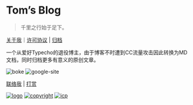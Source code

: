<!-- <div class="container"><div class="card-wrap"> -->

# Tom’s Blog

> 千里之行始于足下。

[关于我](https://www.go233.com/#/about)｜[许可协议](https://www.go233.com/#/permit) | [归档](https://www.go233.com/#/keep)

<!-- tabs:start -->
一个从爱好Typecho的退役博主，由于博客不时遭到CC流量攻击因此转换为MD文档，同时归档更多有意义的原创文章。


![boke](https://www.go233.com/docs/static/img/tom-boke.png)
![google-site](https://www.go233.com/docs/static/img/google-site.png)

<!-- tabs:end -->

[联络我](https://www.go233.com/#/message) |  [打赏](https://www.go233.com/#/reward) 

[![logo](https://www.go233.com/docs/static/img/logo.svg)]()
[![copyright](https://www.go233.com/docs/static/img/copyright.svg)]()
[![icp](https://www.go233.com/docs/static/img/moe-icp.svg)](https://icp.gov.moe/?keyword=20237771)

